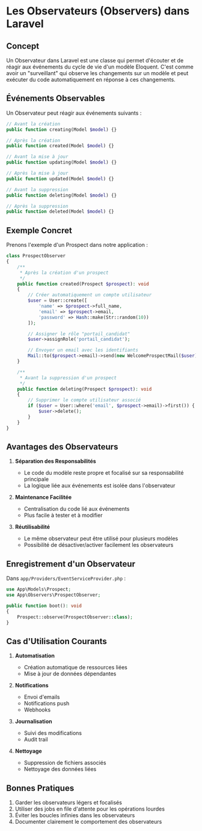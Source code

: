 # Les Observateurs (Observers) dans Laravel

## Concept

Un Observateur dans Laravel est une classe qui permet d'écouter et de réagir aux événements du cycle de vie d'un modèle Eloquent. C'est comme avoir un "surveillant" qui observe les changements sur un modèle et peut exécuter du code automatiquement en réponse à ces changements.

## Événements Observables

Un Observateur peut réagir aux événements suivants :

```php
// Avant la création
public function creating(Model $model) {}

// Après la création
public function created(Model $model) {}

// Avant la mise à jour
public function updating(Model $model) {}

// Après la mise à jour
public function updated(Model $model) {}

// Avant la suppression
public function deleting(Model $model) {}

// Après la suppression
public function deleted(Model $model) {}
```

## Exemple Concret

Prenons l'exemple d'un Prospect dans notre application :

```php
class ProspectObserver
{
    /**
     * Après la création d'un prospect
     */
    public function created(Prospect $prospect): void
    {
        // Créer automatiquement un compte utilisateur
        $user = User::create([
            'name' => $prospect->full_name,
            'email' => $prospect->email,
            'password' => Hash::make(Str::random(10))
        ]);

        // Assigner le rôle "portail_candidat"
        $user->assignRole('portail_candidat');

        // Envoyer un email avec les identifiants
        Mail::to($prospect->email)->send(new WelcomeProspectMail($user));
    }

    /**
     * Avant la suppression d'un prospect
     */
    public function deleting(Prospect $prospect): void
    {
        // Supprimer le compte utilisateur associé
        if ($user = User::where('email', $prospect->email)->first()) {
            $user->delete();
        }
    }
}
```

## Avantages des Observateurs

1. **Séparation des Responsabilités**
   - Le code du modèle reste propre et focalisé sur sa responsabilité principale
   - La logique liée aux événements est isolée dans l'observateur

2. **Maintenance Facilitée**
   - Centralisation du code lié aux événements
   - Plus facile à tester et à modifier

3. **Réutilisabilité**
   - Le même observateur peut être utilisé pour plusieurs modèles
   - Possibilité de désactiver/activer facilement les observateurs

## Enregistrement d'un Observateur

Dans `app/Providers/EventServiceProvider.php` :

```php
use App\Models\Prospect;
use App\Observers\ProspectObserver;

public function boot(): void
{
    Prospect::observe(ProspectObserver::class);
}
```

## Cas d'Utilisation Courants

1. **Automatisation**
   - Création automatique de ressources liées
   - Mise à jour de données dépendantes

2. **Notifications**
   - Envoi d'emails
   - Notifications push
   - Webhooks

3. **Journalisation**
   - Suivi des modifications
   - Audit trail

4. **Nettoyage**
   - Suppression de fichiers associés
   - Nettoyage des données liées

## Bonnes Pratiques

1. Garder les observateurs légers et focalisés
2. Utiliser des jobs en file d'attente pour les opérations lourdes
3. Éviter les boucles infinies dans les observateurs
4. Documenter clairement le comportement des observateurs
